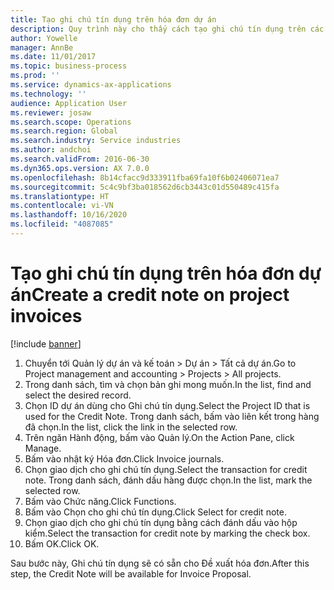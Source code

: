 ```yaml
---
title: Tạo ghi chú tín dụng trên hóa đơn dự án
description: Quy trình này cho thấy cách tạo ghi chú tín dụng trên các hóa đơn dự án đã được đăng.
author: Yowelle
manager: AnnBe
ms.date: 11/01/2017
ms.topic: business-process
ms.prod: ''
ms.service: dynamics-ax-applications
ms.technology: ''
audience: Application User
ms.reviewer: josaw
ms.search.scope: Operations
ms.search.region: Global
ms.search.industry: Service industries
ms.author: andchoi
ms.search.validFrom: 2016-06-30
ms.dyn365.ops.version: AX 7.0.0
ms.openlocfilehash: 8b14cfacc9d333911fba69fa10f6b02406071ea7
ms.sourcegitcommit: 5c4c9bf3ba018562d6cb3443c01d550489c415fa
ms.translationtype: HT
ms.contentlocale: vi-VN
ms.lasthandoff: 10/16/2020
ms.locfileid: "4087085"
---
```

# <a name="create-a-credit-note-on-project-invoices"></a><span data-ttu-id="b9a01-103">Tạo ghi chú tín dụng trên hóa đơn dự án</span><span class="sxs-lookup"><span data-stu-id="b9a01-103">Create a credit note on project invoices</span></span>

[!include [banner](../../includes/banner.md)]

1. <span data-ttu-id="b9a01-104">Chuyển tới Quản lý dự án và kế toán > Dự án > Tất cả dự án.</span><span class="sxs-lookup"><span data-stu-id="b9a01-104">Go to Project management and accounting > Projects > All projects.</span></span> 
2. <span data-ttu-id="b9a01-105">Trong danh sách, tìm và chọn bản ghi mong muốn.</span><span class="sxs-lookup"><span data-stu-id="b9a01-105">In the list, find and select the desired record.</span></span> 
3. <span data-ttu-id="b9a01-106">Chọn ID dự án dùng cho Ghi chú tín dụng.</span><span class="sxs-lookup"><span data-stu-id="b9a01-106">Select the Project ID that is used for the Credit Note.</span></span> <span data-ttu-id="b9a01-107">Trong danh sách, bấm vào liên kết trong hàng đã chọn.</span><span class="sxs-lookup"><span data-stu-id="b9a01-107">In the list, click the link in the selected row.</span></span> 
4. <span data-ttu-id="b9a01-108">Trên ngăn Hành động, bấm vào Quản lý.</span><span class="sxs-lookup"><span data-stu-id="b9a01-108">On the Action Pane, click Manage.</span></span> 
5. <span data-ttu-id="b9a01-109">Bấm vào nhật ký Hóa đơn.</span><span class="sxs-lookup"><span data-stu-id="b9a01-109">Click Invoice journals.</span></span> 
6. <span data-ttu-id="b9a01-110">Chọn giao dịch cho ghi chú tín dụng.</span><span class="sxs-lookup"><span data-stu-id="b9a01-110">Select the transaction for credit note.</span></span> <span data-ttu-id="b9a01-111">Trong danh sách, đánh dấu hàng được chọn.</span><span class="sxs-lookup"><span data-stu-id="b9a01-111">In the list, mark the selected row.</span></span> 
7. <span data-ttu-id="b9a01-112">Bấm vào Chức năng.</span><span class="sxs-lookup"><span data-stu-id="b9a01-112">Click Functions.</span></span> 
8. <span data-ttu-id="b9a01-113">Bấm vào Chọn cho ghi chú tín dụng.</span><span class="sxs-lookup"><span data-stu-id="b9a01-113">Click Select for credit note.</span></span> 
9. <span data-ttu-id="b9a01-114">Chọn giao dịch cho ghi chú tín dụng bằng cách đánh dấu vào hộp kiểm.</span><span class="sxs-lookup"><span data-stu-id="b9a01-114">Select the transaction for credit note by marking the check box.</span></span>
10. <span data-ttu-id="b9a01-115">Bấm OK.</span><span class="sxs-lookup"><span data-stu-id="b9a01-115">Click OK.</span></span> 

<span data-ttu-id="b9a01-116">Sau bước này, Ghi chú tín dụng sẽ có sẵn cho Đề xuất hóa đơn.</span><span class="sxs-lookup"><span data-stu-id="b9a01-116">After this step, the Credit Note will be available for Invoice Proposal.</span></span>
